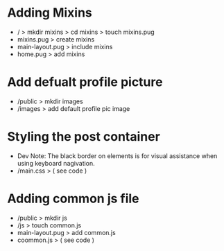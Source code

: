 # Adding Mixins

- / > mkdir mixins > cd mixins > touch mixins.pug
- mixins.pug > create mixins
- main-layout.pug > include mixins
- home.pug > add mixins

# Add defualt profile picture

- /public > mkdir images
- /images > add default profile pic image

# Styling the post container

- Dev Note: The black border on elements is for visual assistance when using keyboard nagivation.
- /main.css > ( see code )

# Adding common js file

- /public > mkdir js
- /js > touch common.js
- main-layout.pug > add common.js
- coommon.js > ( see code )

